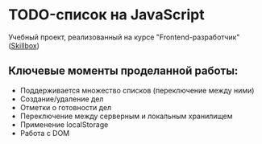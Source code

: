 # TODO-список на JavaScript

Учебный проект, реализованный на курсе "Frontend-разработчик" ([Skillbox](https://skillbox.ru/))

## Ключевые моменты проделанной работы:

- Поддерживается множество списков (переключение между ними)
- Создание/удаление дел
- Отметки о готовности дел
- Переключение между серверным и локальным хранилищем
- Применение localStorage
- Работа с DOM
